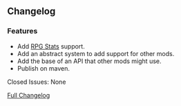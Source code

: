 ## Changelog

### Features

- Add [RPG Stats](https://modrinth.com/mod/rpgstats) support.
- Add an abstract system to add support for other mods.
- Add the base of an API that other mods might use.
- Publish on maven.

Closed Issues: None

[Full Changelog](https://github.com/JamCoreModding/RightClickHarvest/compare/3.0.2+1.18...3.0.3+1.18)
